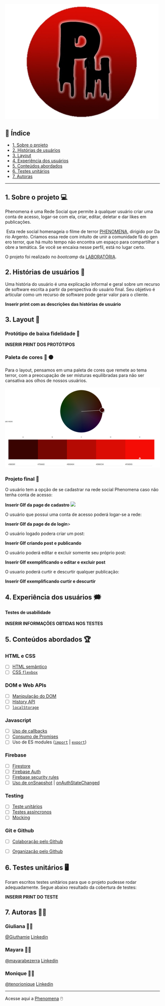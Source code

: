 <img src="logo4.png" heigh="125" width="500">

## :round_pushpin: Índice

* [1. Sobre o projeto](#1-sobre-o-projeto)
* [2. Histórias de usuários](#3-histórias-de-usuários)
* [3. Layout](#4-layout)
* [4. Experiência dos usuários](#5-experiência-dos-usuários)
* [5. Conteúdos abordados](#6-conteúdos-abordados)
* [6. Testes unitários](#7-testes-unitários)
* [7. Autoras](#8-autoras)

---

## 1. Sobre o projeto  :computer:

Phenomena é uma Rede Social que permite à qualquer usuário criar uma conta de acesso, logar-se com ela, criar, editar, deletar e dar likes em publicações.

 Esta rede social homenageia o filme de terror [PHENOMENA](https://www.imdb.com/title/tt0087909/), dirigido por Dario Argento. Criamos essa rede com intuito de unir a comunidade fã do genero terror, que há muito tempo não encontra um espaço para compartilhar sobre a temática. Se você se encaixa nesse perfil, está no lugar certo. 

O projeto foi realizado no  _bootcamp_ da [LABORATÓRIA](https://www.laboratoria.la/br).

## 2. Histórias de usuários :receipt:

Uma história do usuário é uma explicação informal e geral sobre um recurso de software escrita a partir da perspectiva do usuário final. Seu objetivo é articular como um recurso de software pode gerar valor para o cliente.

**Inserir print com as descrições das histórias de usuário**

## 3. Layout :art:

### Protótipo de baixa fidelidade :floppy_disk:

**INSERIR PRINT DOS PROTÓTIPOS**

### Paleta de cores :red_circle: :black_circle:

 Para o layout, pensamos em uma paleta de cores que remete ao tema terror, com a preocupação de ser misturas equilibradas para não ser cansativa aos olhos de nossos usuários.

<img src="paleta.jpeg" alt="Imagem com paleta de cores">

### Projeto final :file_folder:

O usuário tem a opção de se cadastrar na rede social Phenomena caso não tenha conta de acesso:

**Inserir GIf da page de cadastro**
<img src="./src/assert/cadastrologin.gif" heigh="125" width="500">

O usuário que possui uma conta de acesso poderá logar-se a rede:

**Inserir GIf da page de de login**>


O usuário logado podera criar um post:

**Inserir GIf criando post e publicando**


O usuário poderá editar e excluir somente seu próprio post:

**Inserir GIf exemplificando o editar e excluir post**

O usuario poderá curtir  e descurtir qualquer publicação:

**Inserir GIf exemplificando curtir e descurtir**

## 4. Experiência dos usuários :right_anger_bubble:

#### Testes de usabilidade

**INSERIR INFORMAÇÕES OBTIDAS NOS TESTES**


## 5. Conteúdos abordados :trophy:

### HTML e CSS

- [ ] [HTML
      semântico](https://developer.mozilla.org/pt-BR/docs/Glossario/Semantica)
- [ ] [CSS `flexbox`](https://css-tricks.com/snippets/css/a-guide-to-flexbox/)

### DOM e Web APIs

- [ ] [Manipulação do
      DOM](https://developer.mozilla.org/pt-BR/docs/DOM/Referencia_do_DOM/Introdu%C3%A7%C3%A3o)
- [ ] [History
      API](https://developer.mozilla.org/pt-BR/docs/Web/API/History_API)
- [ ]
  [`localStorage`](https://developer.mozilla.org/en-US/docs/Web/API/Window/localStorage)

### Javascript

- [ ] [Uso de
      callbacks](https://developer.mozilla.org/pt-BR/docs/Glossario/Callback_function)
- [ ] [Consumo de
      Promises](https://scotch.io/tutorials/javascript-promises-for-dummies#toc-consuming-promises)
- [ ] Uso de ES modules
      ([`import`](https://developer.mozilla.org/en-US/docs/Web/JavaScript/Reference/Statements/import)
      |
      [`export`](https://developer.mozilla.org/en-US/docs/Web/JavaScript/Reference/Statements/export))

### Firebase

- [ ] [Firestore](https://firebase.google.com/docs/firestore)
- [ ] [Firebase Auth](https://firebase.google.com/docs/auth/web/start)
- [ ] [Firebase security rules](https://firebase.google.com/docs/rules)
- [ ] [Uso de
      onSnapshot](https://firebase.google.com/docs/firestore/query-data/listen) |
      [onAuthStateChanged](https://firebase.google.com/docs/auth/web/start#set_an_authentication_state_observer_and_get_user_data)

### Testing

- [ ] [Teste unitários](https://jestjs.io/docs/pt-BR/getting-started)
- [ ] [Testes assíncronos](https://jestjs.io/docs/pt-BR/asynchronous)
- [ ] [Mocking](https://jestjs.io/docs/pt-BR/manual-mocks)

### Git e Github

- [ ] [Colaboração pelo Github](https://docs.github.com/pt/github/setting-up-and-managing-your-github-user-account/managing-access-to-your-personal-repositories/inviting-collaborators-to-a-personal-repository)
- [ ] [Organização pelo Github](https://docs.github.com/en/issues/organizing-your-work-with-project-boards/managing-project-boards/about-project-boards)



## 6. Testes unitários :desktop_computer:

Foram escritos testes unitários para que o projeto pudesse rodar adequadamente.
Segue abaixo resultado da cobertura de testes:

**INSERIR PRINT DO TESTE**


## 7. Autoras :woman_technologist:
### Giuliana :woman_artist:
[@Giuthamie](https://github.com/Giuthamie)  [Linkedin](https://www.linkedin.com/in/giuliana-thami%C3%AA/)

### Mayara :woman_artist:
[@mayarabezerra](https://github.com/mayarabezerra)  [Linkedin](https://www.linkedin.com/in/maybezerra/)

### Monique :woman_artist:
[@tenorionique](https://github.com/tenorionique)  [Linkedin](https://www.linkedin.com/in/monique-doretto/)

---

Acesse aqui a [Phenomena](https://social-network-go-vegan.web.app/) :computer_mouse:
